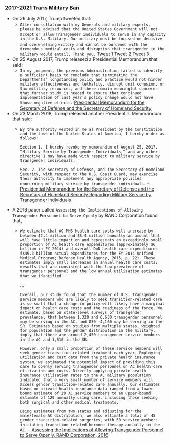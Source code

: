 ### 2017-2021 Trans Military Ban
- On 26 July 2017, Trump tweeted that:
    - `After consultation with my Generals and military experts, please be advised that the United States Government will not accept or allow` `Transgender individuals to serve in any capacity in the U.S. Military. Our military must be focused on decisive and overwhelming` `victory and cannot be burdened with the tremendous medical costs and disruption that transgender in the military would entail. Thank you.` [Tweet 1](https://twitter.com/realDonaldTrump/status/890193981585444864) [Tweet 2](https://twitter.com/realdonaldtrump/status/890196164313833472) [Tweet 3](https://twitter.com/realDonaldTrump/status/890197095151546369)
- On 25 August 2017, Trump released a Presidential Memorandum that said:
    - `In my judgment, the previous Administration failed to identify a sufficient basis to conclude that terminating the Departments’ longstanding policy and practice would not hinder military effectiveness and lethality, disrupt unit cohesion, or tax military resources, and there remain meaningful concerns that further study is needed to ensure that continued implementation of last year’s policy change would not have those negative effects.` [Presidential Memorandum for the Secretary of Defense and the Secretary of Homeland Security](https://trumpwhitehouse.archives.gov/presidential-actions/presidential-memorandum-secretary-defense-secretary-homeland-security/)
- On 23 March 2018, Trump released another Presidential Memorandum that said:
    - `By the authority vested in me as President by the Constitution and the laws of the United States of America, I hereby order as follows:`
      
      `Section 1. I hereby revoke my memorandum of August 25, 2017, “Military Service by Transgender Individuals,” and any other directive I may have made with respect to military service by transgender individuals.`
      
      `Sec. 2. The Secretary of Defense, and the Secretary of Homeland Security, with respect to the U.S. Coast Guard, may exercise their authority to implement any appropriate policies concerning military service by transgender individuals.` - [Presidential Memorandum for the Secretary of Defense and the Secretary of Homeland Security Regarding Military Service by Transgender Individuals](https://trumpwhitehouse.archives.gov/presidential-actions/presidential-memorandum-secretary-defense-secretary-homeland-security-regarding-military-service-transgender-individuals/)
- A 2016 paper called `Assessing the Implications of Allowing Transgender Personnel to Serve Openly` by RAND Corporation found that,
    - `We estimate that AC MHS health care costs will increase by between $2.4 million and $8.4 million annually-an amount that will have little impact on and represents an exceedingly small proportion of AC health care expenditures (approximately $6 billion in FY 2014) and overall DoD health care expenditures ($49.3 billion actual expenditures for the FY 2014 Unified Medical Program; Defense Health Agency, 2015, p. 22). These estimates imply small increases in annual health care costs; results that are consistent with the low prevalence of transgender personnel and the low annual utilization estimates that we identified.`
      
      ...
      
      `Overall, our study found that the number of U.S. transgender service members who are likely to seek transition-related care is so small that a change in policy will likely have a marginal impact on health care costs and the readiness of the force. We estimate, based on state-level surveys of transgender prevalence, that between 1,320 and 6,630 transgender personnel may be serving in the AC, and 830 –4,160 may be serving in the SR. Estimates based on studies from multiple states, weighted for population and the gender distribution in the military, imply that there are around 2,450 transgender service members in the AC and 1,510 in the SR.`
      
      `However, only a small proportion of these service members will seek gender transition–related treatment each year. Employing utilization and cost data from the private health insurance system, we estimated the potential impact of providing this care to openly serving transgender personnel on AC health care utilization and costs. Directly applying private health insurance utilization rates to the AC military population indicated that a very small number of service members will access gender transition–related care annually. Our estimates based on private health insurance data ranged from a lower-bound estimate of 29 AC service members to an upper-bound estimate of 129 annually using care, including those seeking both surgical and other medical treatments.`
      
      `Using estimates from two states and adjusting for the male/female AC distribution, we also estimate a total of 45 gender transition–related surgeries, with 50 service members initiating transition-related hormone therapy annually in the AC.` - [Assessing the Implications of Allowing Transgender Personnel to Serve Openly, RAND Corporation, 2016](https://www.rand.org/content/dam/rand/pubs/research_reports/RR1500/RR1530/RAND_RR1530.pdf)